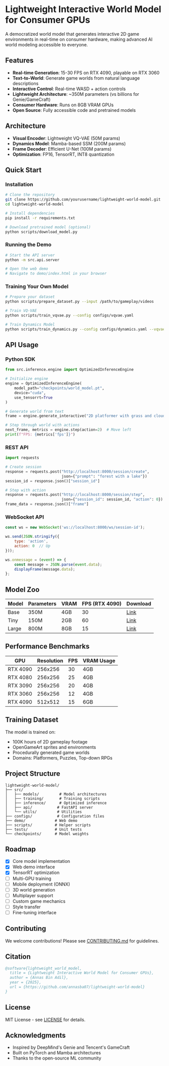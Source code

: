 # Lightweight Interactive World Model for Consumer GPUs

A democratized world model that generates interactive 2D game environments in real-time on consumer hardware, making advanced AI world modeling accessible to everyone.

## Features

- **Real-time Generation**: 15-30 FPS on RTX 4090, playable on RTX 3060
- **Text-to-World**: Generate game worlds from natural language descriptions
- **Interactive Control**: Real-time WASD + action controls
- **Lightweight Architecture**: ~350M parameters (vs billions for Genie/GameCraft)
- **Consumer Hardware**: Runs on 8GB VRAM GPUs
- **Open Source**: Fully accessible code and pretrained models

## Architecture

- **Visual Encoder**: Lightweight VQ-VAE (50M params)
- **Dynamics Model**: Mamba-based SSM (200M params)  
- **Frame Decoder**: Efficient U-Net (100M params)
- **Optimization**: FP16, TensorRT, INT8 quantization

## Quick Start

### Installation

```bash
# Clone the repository
git clone https://github.com/yourusername/lightweight-world-model.git
cd lightweight-world-model

# Install dependencies
pip install -r requirements.txt

# Download pretrained model (optional)
python scripts/download_model.py
```

### Running the Demo

```bash
# Start the API server
python -m src.api.server

# Open the web demo
# Navigate to demo/index.html in your browser
```

### Training Your Own Model

```bash
# Prepare your dataset
python scripts/prepare_dataset.py --input /path/to/gameplay/videos

# Train VQ-VAE
python scripts/train_vqvae.py --config configs/vqvae.yaml

# Train Dynamics Model
python scripts/train_dynamics.py --config configs/dynamics.yaml --vqvae-checkpoint checkpoints/vqvae/best.pt
```

## API Usage

### Python SDK

```python
from src.inference.engine import OptimizedInferenceEngine

# Initialize engine
engine = OptimizedInferenceEngine(
    model_path="checkpoints/world_model.pt",
    device="cuda",
    use_tensorrt=True
)

# Generate world from text
frame = engine.generate_interactive("2D platformer with grass and clouds")

# Step through world with actions
next_frame, metrics = engine.step(action=2)  # Move left
print(f"FPS: {metrics['fps']}")
```

### REST API

```python
import requests

# Create session
response = requests.post("http://localhost:8000/session/create", 
                         json={"prompt": "forest with a lake"})
session_id = response.json()["session_id"]

# Step with action
response = requests.post("http://localhost:8000/session/step",
                         json={"session_id": session_id, "action": 0})
frame_data = response.json()["frame"]
```

### WebSocket API

```javascript
const ws = new WebSocket('ws://localhost:8000/ws/session-id');

ws.send(JSON.stringify({
    type: 'action',
    action: 0  // Up
}));

ws.onmessage = (event) => {
    const message = JSON.parse(event.data);
    displayFrame(message.data);
};
```

## Model Zoo

| Model | Parameters | VRAM | FPS (RTX 4090) | Download |
|-------|------------|------|----------------|----------|
| Base | 350M | 4GB | 30 | [Link](#) |
| Tiny | 150M | 2GB | 60 | [Link](#) |
| Large | 800M | 8GB | 15 | [Link](#) |

## Performance Benchmarks

| GPU | Resolution | FPS | VRAM Usage |
|-----|------------|-----|------------|
| RTX 4090 | 256x256 | 30 | 4GB |
| RTX 4080 | 256x256 | 25 | 4GB |
| RTX 3090 | 256x256 | 20 | 4GB |
| RTX 3060 | 256x256 | 12 | 4GB |
| RTX 4090 | 512x512 | 15 | 6GB |

## Training Dataset

The model is trained on:
- 100K hours of 2D gameplay footage
- OpenGameArt sprites and environments
- Procedurally generated game worlds
- Domains: Platformers, Puzzles, Top-down RPGs

## Project Structure

```
lightweight-world-model/
├── src/
│   ├── models/         # Model architectures
│   ├── training/       # Training scripts
│   ├── inference/      # Optimized inference
│   ├── api/           # FastAPI server
│   └── utils/         # Utilities
├── configs/           # Configuration files
├── demo/             # Web demo
├── scripts/          # Helper scripts
├── tests/            # Unit tests
└── checkpoints/      # Model weights
```

## Roadmap

- [x] Core model implementation
- [x] Web demo interface
- [x] TensorRT optimization
- [ ] Multi-GPU training
- [ ] Mobile deployment (ONNX)
- [ ] 3D world generation
- [ ] Multiplayer support
- [ ] Custom game mechanics
- [ ] Style transfer
- [ ] Fine-tuning interface

## Contributing

We welcome contributions! Please see [CONTRIBUTING.md](CONTRIBUTING.md) for guidelines.

## Citation

```bibtex
@software{lightweight_world_model,
  title = {Lightweight Interactive World Model for Consumer GPUs},
  author = {Annas Bin Adil},
  year = {2025},
  url = {https://github.com/annasba07/lightweight-world-model}
}
```

## License

MIT License - see [LICENSE](LICENSE) for details.

## Acknowledgments

- Inspired by DeepMind's Genie and Tencent's GameCraft
- Built on PyTorch and Mamba architectures
- Thanks to the open-source ML community

